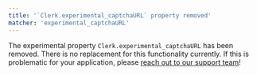 ```yaml
---
title: '`Clerk.experimental_captchaURL` property removed'
matcher: 'experimental_captchaURL'
---
```


The experimental property `Clerk.experimental_captchaURL` has been removed. There is no replacement for this functionality currently. If this is problematic for your application, please [reach out to our support team](https://clerk.com/support)!
